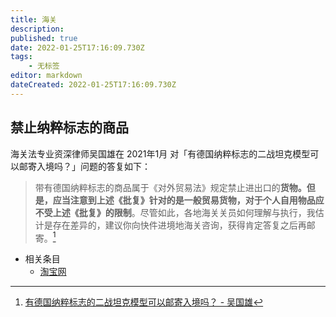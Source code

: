 ```yaml
---
title: 海关
description:
published: true
date: 2022-01-25T17:16:09.730Z
tags:
    - 无标签
editor: markdown
dateCreated: 2022-01-25T17:16:09.730Z
---
```


## 禁止纳粹标志的商品

海关法专业资深律师吴国雄在 2021年1月 对「有德国纳粹标志的二战坦克模型可以邮寄入境吗？」问题的答复如下：

> 带有德国纳粹标志的商品属于《对外贸易法》规定禁止进出口的**货物。**但是，应当注意到**上述《批复》针对的是一般贸易货物，对于个人自用物品应不受上述《批复》的限制**。尽管如此，各地海关关员如何理解与执行，我估计是存在差异的，建议你向快件进境地海关咨询，获得肯定答复之后再邮寄。[^7_1]

[^7_1]: [有德国纳粹标志的二战坦克模型可以邮寄入境吗？ - 吴国雄](https://web.archive.org/web/20220121054524/https://www.sohu.com/a/447282317_120064824)

+ 相关条目
    + [淘宝网](../website/淘宝网.md)
